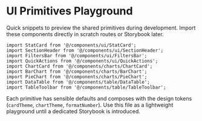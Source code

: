# UI Primitives Playground

Quick snippets to preview the shared primitives during development. Import these components directly in scratch routes or Storybook later.

```tsx
import StatCard from '@/components/ui/StatCard';
import SectionHeader from '@/components/ui/SectionHeader';
import FiltersBar from '@/components/ui/FiltersBar';
import QuickActions from '@/components/ui/QuickActions';
import ChartCard from '@/components/charts/ChartCard';
import BarChart from '@/components/charts/BarChart';
import PieChart from '@/components/charts/PieChart';
import DataTable from '@/components/table/DataTable';
import TableToolbar from '@/components/table/TableToolbar';
```

Each primitive has sensible defaults and composes with the design tokens (`cardTheme`, `chartTheme`, `formatNumber`). Use this file as a lightweight playground until a dedicated Storybook is introduced.
